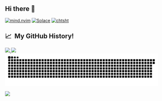 ## Hi there 👋

[![mind.nvim](https://github-readme-stats.vercel.app/api/pin/?username=Selyss&repo=mind.nvim&theme=react)](https://github.com/Selyss/mind.nvim)
[![Solace](https://github-readme-stats.vercel.app/api/pin/?username=Selyss&repo=Solace&theme=react)](https://github.com/Selyss/Solace)
[![chtsht](https://github-readme-stats.vercel.app/api/pin/?username=Selyss&repo=chtsht&theme=react)](https://github.com/Selyss/chtsht)

## 📈 &nbsp;My GitHub History!
<a href="https://github.com/Selyss">
  <img height="180em" src="https://github-readme-stats.vercel.app/api?username=Selyss&theme=react&show_icons=true" />
  <img height="180em" src="https://github-readme-stats.vercel.app/api/top-langs/?username=Selyss&theme=react&layout=compact" />
</a>

<picture>
  <source media="(prefers-color-scheme: dark)" srcset="https://raw.githubusercontent.com/Selyss/Selyss/output/github-contribution-grid-snake-dark.svg">
  <img alt="github contribution grid snake animation" src="https://raw.githubusercontent.com/Selyss/Selyss/output/github-contribution-grid-snake.svg">
</picture>

<p align="left">
  <img src="https://capsule-render.vercel.app/api?type=waving&color=gradient&height=100&section=footer"/>
</p>
